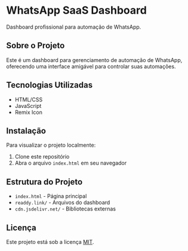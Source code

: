 # WhatsApp SaaS Dashboard

Dashboard profissional para automação de WhatsApp.

## Sobre o Projeto

Este é um dashboard para gerenciamento de automação de WhatsApp, oferecendo uma interface amigável para controlar suas automações.

## Tecnologias Utilizadas

- HTML/CSS
- JavaScript
- Remix Icon

## Instalação

Para visualizar o projeto localmente:

1. Clone este repositório
2. Abra o arquivo `index.html` em seu navegador

## Estrutura do Projeto

- `index.html` - Página principal
- `readdy.link/` - Arquivos do dashboard
- `cdn.jsdelivr.net/` - Bibliotecas externas

## Licença

Este projeto está sob a licença [MIT](https://opensource.org/licenses/MIT).
